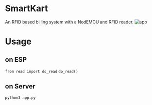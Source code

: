 # SmartKart
An RFID based billing system with a NodEMCU and RFID reader.
![app](https://user-images.githubusercontent.com/59250093/145529378-4ccd853f-f51f-4b29-8d91-f34b69e337be.jpeg)

# Usage
## on ESP
`from read import do_read`
`do_read()`
## on Server
`python3 app.py`
